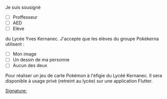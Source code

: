 Je suis sousigné 
- [ ] Proffesseur
- [ ] AED
- [ ] Elève

du Lycée Yves Kernanec. J'accepte que les elèves du groupe Pokékerna utilisent :

- [ ] Mon image
- [ ] Un dessin de ma personne
- [ ] Aucun des deux

Pour réaliser un jeu de carte Pokémon à l'éfigie du Lycéé Kernanec.
Il sera disponible à usage privé (retreint au lycée) sur une application Flutter.

<ins>Signature: </ins>
